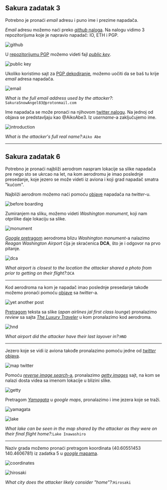 ## Sakura zadatak 3
Potrebno je pronaći *email* adresu i puno ime i prezime napadača. 

*Email* adresu možemo naći preko [*github* naloga](https://github.com/sakurasnowangelaiko). Na nalogu vidimo 3 repozitorijuma koje je napravio napadač: IO, ETH i PGP.

![github](images\image.png)

U [repozitorijumu PGP](https://github.com/sakurasnowangelaiko/PGP) možemo videti fajl [*public key*](https://github.com/sakurasnowangelaiko/PGP/blob/main/publickey).

![public key](images\image-1.png)

Ukoliko koristimo sajt za [PGP dekodiranje](https://cirw.in/gpg-decoder/#-----BEGIN%20PGP%20PUBLIC%20KEY%20BLOCK-----%0A%0AmQGNBGALrAYBDACsGmhcjKRelsBCNXwWvP5mN7saMKsKzDwGOCBBMViON52nqRyd%0AHivLsWdwN2UwRXlfJoxCM5%2BQlxRpzrJlkIgAXGD23z0ot%2BS7R7tZ8Yq2HvSe5JJL%0AFzoZjCph1VsvMfNIPYFcufbwjJzvBAG00Js0rBj5t1EHaXK6rtJz6UMZ4n%2BB2Vm9%0ALIx8VihIU9QfjGAyyvX735ZS1zMhEyNGQmusrDpahvIwjqEChVa4hyVIAOg7p5Fm%0At6TzxhSPhNIpAtCDIYL1WdonRDgQ3VrtG5S%2FdTNbzDGdvAg13B8EEH00d%2BVqOTpu%0AfnR4GnKFep52czHVkBkrNY1tL5ZyYxHUFaSfYWh9FI2RUGQSbCihAIzKSP26mFeH%0AHPFmxrvStovcols4f1tOA6bF%2BGbkkDj%2BMUgvrUZWbeXbRvyoKTJNonhcf5bMz%2FD5%0A6StORyd15O%2BiiLLRyi5Xf6I2RRHPfp7A4TsuH4%2BaOxoVaMxgCFZb7cMXNqDpeJO1%0A%2Fidzm0HUkCiP6Z0AEQEAAbQgU2FrdXJhU25vd0FuZ2VsODNAcHJvdG9ubWFpbC5j%0Ab22JAdQEEwEKAD4WIQSmUZ8nO%2FiOkSaw9MXs3Q%2FSlBEEUAUCYAusBgIbAwUJA8Hp%0AugULCQgHAgYVCgkICwIEFgIDAQIeAQIXgAAKCRDs3Q%2FSlBEEUP%2F9C%2F0b6aWQhTr7%0A0Jgf68KnS8nTXLJeoi5S9%2BmoP%2FGVvw1dsfLoHkJYXuIc%2Ffne2Y1y4qjvEdSCtAIs%0ArqReXnolyyqCWS2e70YsQ9Sgg0JG4o7rOVojKJNzuHDWQ944yhGk6zjC54qHba6%2B%0A37F9erDy%2BxRQS9BSgEFf2C60Fe00i%2BvpOWipqYAc1VGaUxHNrVYn8FuO1sIRTIo7%0A10LRlbUHVgZvDIRRl1dyFbF8B7oxrZZe9eWQGURjXEVg07nh1V5UzekRv7qLsVyg%0AsTV3mxodvxgw3KmrxU9FsFSKY9Cdu8vN9IvFJWQQj%2B%2BrnzyyTUCUmxSB9Y%2FL9wRx%0A4%2B7DSpfV1e4bGOZKY%2BKQqipYypUX1AFMHeb2RKVvjK5DzMDq6CQs73jqq%2FvlYdp4%0AkNsucdZKEKn2eVjJIon75OvE5cusOlOjZuR93%2Bw5Cmf4q6DhpXSUT1APO16R1eue%0A8mPTmCra9dEmzAMsnLEPSPXN5tzdxcDqHvvIDtj8M3l2iRyD6v1NeZa5AY0EYAus%0ABgEMAN4mK70jRDxwnjQd8AJS133VncYT43gehVmkKaZOAFaxoZtmR6oJbiTwj%2Bbl%0AfV1IlXP5lI8OJBZ2YPEvLEBhuqeFQjEIG4Suk3p%2FHUaIXaVhiIjFRzoxoIZGM1Mh%0AXKRsqc3Zd3LLg1Gir7smKSMv8qIlgnZZrOTcpWX9Qh9Od%2FMqtCRyg5Rt8FibtKFI%0AY0j4pvjGszEvwurHqS0Jxxzdd%2BjOsfgTewFAy1%2F93scmmCg7mqUQV79DbaDL4JZv%0AvCd3rxX08JyMwdRcOveR3JJERsLN9v8xPv%2FdsJhS%2ByaBH%2BF2vXQEldXEOazwdJhj%0AddXCVNzmTCIZ85S%2FlXWLLUa6I1WCcf4s8ffDv9Z3F21Hw64aAWEA%2BH3v%2BtvS9pxv%0AI63%2F4u2T2o4pu%2FM489R%2BpV%2F9W7jQydeE6kCyRDG1doTVJBi1WzhtEqXZ3ssSZXpb%0AbGuUcDLbqgCLLpk62Es9QQzKVTXf3ykOOFWaeqE2aLCjVbpi1AZEQ7lmxtco%2FM%2BD%0AVzJSmwARAQABiQG8BBgBCgAmFiEEplGfJzv4jpEmsPTF7N0P0pQRBFAFAmALrAYC%0AGwwFCQPB6boACgkQ7N0P0pQRBFBC3wv%2FVhJMzYmW6fKraBSL4jDF6oiGEhcd6xT4%0ADuvmpZWJ234aVlqqpsTnDQMWyiRTsIpIoMq3nxvIIXa%2BV612nRCBJUzuICRSxVOc%0AIi21givVUzKTaClyaibyVVuSp0YBJcspap5U16PQcgq12QAZynq9Kx040aDklxR%2F%0ANC2kFS0rkqqkku2R5aR4t2vCbwqJng4bw8A2oVbde5OXLk4Sem9VEhQMdK%2Fv%2FEgc%0AFT8ScMLfUs6WEHORjlkJNZ11Hg5G%2F%2FpmLeh%2Bbimi8Xd2fHAIhISCZ9xI6I75ArCJ%0AXvAfk9a0RASnLq4Gq9Y4L2oDlnrcAC0f1keyUbdvUAM3tZg%2BXdatsg6%2FOWsK%2Fdy1%0AIzGWFwTbKx8Boirx1xd5XmxSV6GdxF9n2%2FKPXoYxsCf7gUTqmXaI6WTfsQHGEqj5%0AvEAVomMlitCuPm2SSYnRkcgZG22fgq6randig%2FJpsHbToBtP0PEj%2BbacdSte29gJ%0A23pRnPKc%2B41cwL3oq8yb%2FFhj%2BbiohgIp%0A%3Dgrbk%0A-----END%20PGP%20PUBLIC%20KEY%20BLOCK-----), možemo uočiti da se baš tu krije *email* adresa napadača.

![email](images\image-3.png)

*What is the full email address used by the attacker?*: ```SakuraSnowAngel83@protonmail.com```

Ime napadača se može pronaći na njihovom [twitter nalogu](https://x.com/sakuraloveraiko). Na jednoj od objava se predstavljaju kao @AikoAbe3. Iz *username*-a zaključujemo ime.

![introduction](images\image-4.png)

*What is the attacker's full real name?*:```Aiko Abe```

---

## Sakura zadatak 6

Potrebno je pronaći najbliži aerodrom naspram lokacije sa slike napadača pre nego sto se ukrcao na let, na kom aerodromu je imao poslednje presedanje, koje jezero se može videti iz aviona i koji grad napadač smatra "kućom".

Najbliži aerodrom možemo naći pomoću [objave](https://x.com/SakuraLoverAiko/status/1353471045148110848) napadača na *twitter*-u.

![before boarding](images\image-5.png)

Zumiranjem na sliku, možemo videti *Washington monument*, koji nam otprilike daje lokaciju sa slike. 

![monument](images\image-6.png)

[*Google* pretragom](https://www.google.com/search?q=airport+near+washington+monument&sca_esv=139a96e52bc27d75&rlz=1C1GCEA_enRS921RS921&biw=1536&bih=703&sxsrf=AE3TifPx_Ebm1SFRsMFaAzRW6Ia564dQTg%3A1758648448698&ei=gNjSaJ-kKob_7_UPuqXGmAI&ved=0ahUKEwif5MaAtO-PAxWG_7sIHbqSESMQ4dUDCBA&uact=5&oq=airport+near+washington+monument&gs_lp=Egxnd3Mtd2l6LXNlcnAiIGFpcnBvcnQgbmVhciB3YXNoaW5ndG9uIG1vbnVtZW50MgcQABiABBgTMgoQABgTGAcYCBgeMggQABiABBiiBDIIEAAYgAQYogQyBRAAGO8FMgUQABjvBTIIEAAYgAQYogRIhxdQAFjDFnABeAGQAQCYAcEBoAG3D6oBBDAuMTO4AQPIAQD4AQGYAgigAv8IwgIGEAAYBxgewgIIEAAYBxgIGB7CAggQABgFGAcYHsICBhAAGAgYHsICCBAAGBMYBxgemAMAkgcDMS43oAfEVbIHAzAuN7gH8wjCBwcyLTEuNS4yyAdp&sclient=gws-wiz-serp) aerodroma blizu *Washington monument*-a nalazimo *Reagan Washington Airport* čija je skraćenica **DCA**, što je i odgovor na prvo pitanje. 

![dca](images\image-7.png)

*What airport is closest to the location the attacker shared a photo from prior to getting on their flight?*:```DCA```

---

Kod aerodroma na kom je napadač imao poslednje presedanje takođe možemo pronaći pomoću [objave](https://x.com/SakuraLoverAiko/status/1353717763097899010) sa *twitter*-a.

![yet another post](images\image-12.png)

[Pretragom](https://www.google.com/search?q=japan+airlines+jal+first+class+lounge&sca_esv=60ddcbf7b678fd31&udm=&lns_surface=44&biw=767&bih=703&hl=en-US&sxsrf=AE3TifM8vdDAfHOHazZaajdIeyxc2G7NbA%3A1758652466706&ei=MujSaJntKq-fkdUPsuKPwAM&oq=japan+airlines+jal+first+&gs_lp=Egxnd3Mtd2l6LXNlcnAiGWphcGFuIGFpcmxpbmVzIGphbCBmaXJzdCAqAggAMgYQABgWGB4yCBAAGBYYChgeMgsQABiABBiGAxiKBTILEAAYgAQYhgMYigUyCxAAGIAEGIYDGIoFMgsQABiABBiGAxiKBTIIEAAYgAQYogQyCBAAGIAEGKIEMggQABiABBiiBDIIEAAYgAQYogRIozhQ_QxY3i5wAHgAkAEAmAHDAaAB3R-qAQQwLjI3uAEDyAEA-AEBmAIboAL5IqgCCsICBRAAGMoFwgIQEC4YsAMYxwEYJxjqAhivAcICChAjGLADGCcY6gLCAgoQIxiABBgnGIoFwgIEECMYJ8ICEBAjGPAFGIAEGCcYyQIYigXCAhEQLhiABBiRAhjHARiKBRivAcICBRAAGIAEwgILEC4YgAQY0QMYxwHCAgUQLhiABMICChAAGIAEGEMYigXCAg0QLhiABBhDGNQCGIoFwgIOEC4YgAQYxwEYmAUYrwHCAgsQLhiABBjHARivAcICERAuGIAEGJECGNEDGMcBGIoFwgILEAAYgAQYkQIYigXCAiAQLhiABBiRAhjRAxjHARiKBRiXBRjcBBjeBBjgBNgBAcICChAAGIAEGBQYhwLCAggQABiiBBiJBZgD3gHxBd7IVaq5moXgkAYKugYGCAEQARgUkgcGMC4yMy40oAetsAKyBwYwLjIzLjS4B_kiwgcGMy0yMy40yAf6Ag&sclient=gws-wiz-serp) teksta sa slike (*apan airlines jal first class lounge*) pronalazimo *review* sa sajta [*The Luxury Traveler*](https://theluxurytraveller.com/2016/09/jal-lounge-first-class-tokyo-hnd-airport-feb-2015/) u kom pronalazimo kod aerodroma.

![hnd](images\image-13.png)

*What airport did the attacker have their last layover in?*:```HND```

---

Jezero koje se vidi iz aviona takođe pronalazimo pomoću jedne od [*twitter* objava](https://x.com/SakuraLoverAiko/status/1353733617487241217). 

![map twitter](images\image-8.png)

Pomoću [*reverse image search*-a](https://www.google.com/search?vsrid=CJ-Iucmyn4GulAEQAhgBIiRiYjdmMWYxYi04NjYxLTRiY2ItOTY4Zi01YjIxNWI3YWIxZGUyBiICd2UoCjiOqZyIwO-PAw&vsint=CAIqDAoCCAcSAggKGAEgATojChYNAAAAPxUAAAA_HQAAgD8lAACAPzABEIAIGL0EJQAAgD8&udm=26&lns_mode=un&source=lns.web.gsbubb&vsdim=1024,573&gsessionid=7414zq9o5uMd4IjmPDSyX-U_CE9-1UsAsrPjSBdU4kEA4_L0EHmiLQ&lsessionid=BfoK85rz3soV_nP34ubtHU5hxcp27hjvEXgknZRWUvKkS9hkuB9A3A&lns_surface=26&authuser=0&lns_vfs=e&qsubts=1758651685361&biw=1536&bih=703&hl=sr), pronalazimo [*getty images*](https://www.gettyimages.com/videos/castle-outline) sajt, na kom se nalazi dosta videa sa imenom lokacije u blizini slike. 

![getty](images\image-9.png)

Pretragom [*Yamagata*](https://www.google.com/maps/place/%D0%9F%D1%80%D0%B5%D1%84%D0%B5%D0%BA%D1%82%D1%83%D1%80%D0%B0+%D0%88%D0%B0%D0%BC%D0%B0%D0%B3%D0%B0%D1%82%D0%B0,+%D0%88%D0%B0%D0%BF%D0%B0%D0%BD/@37.8580109,138.3935586,339027m/data=!3m1!1e3!4m6!3m5!1s0x5f8bec7787e8e26d:0xe6dcc4b069648f5e!8m2!3d38.5370564!4d140.1435198!16zL20vMDE4X183?entry=ttu&g_ep=EgoyMDI1MDkyMS4wIKXMDSoASAFQAw%3D%3D) u *google maps*, pronalazimo i ime jezera koje se traži.

![yamagata](images\image-10.png)

![lake](images\image-11.png)

*What lake can be seen in the map shared by the attacker as they were on their final flight home?*:```Lake Inawashiro```

---

Naziv grada možemo pronaći pretragom koordinata (40.60551453    140.4606781) iz zadatka 5 u [*google* mapama](https://www.google.com/maps/place/40%C2%B036'19.9%22N+140%C2%B027'38.4%22E/@40.6022487,140.4479647,5397m/data=!3m1!1e3!4m4!3m3!8m2!3d40.6055145!4d140.4606781?entry=ttu&g_ep=EgoyMDI1MDkyMS4wIKXMDSoASAFQAw%3D%3D). 

![coordinates](images\image-14.png)

![hirosaki](images\image-15.png)

*What city does the attacker likely consider "home"?*:```Hirosaki```

